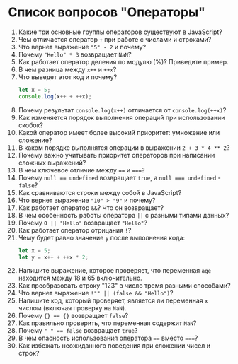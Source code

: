 # Список вопросов "Операторы"

1. Какие три основные группы операторов существуют в JavaScript?
2. Чем отличается оператор `+` при работе с числами и строками?
3. Что вернет выражение `"5" - 2` и почему?
4. Почему `"Hello" * 3` возвращает `NaN`?
5. Как работает оператор деления по модулю (%)? Приведите пример.
6. В чем разница между `x++` и `++x`?
7. Что выведет этот код и почему?
   ```javascript
   let x = 5;
   console.log(x++ + ++x);
   ```
8. Почему результат `console.log(x++)` отличается от `console.log(++x)`?
9. Как изменяется порядок выполнения операций при использовании скобок?
10. Какой оператор имеет более высокий приоритет: умножение или сложение?
11. В каком порядке выполнятся операции в выражении `2 + 3 * 4 ** 2`?
12. Почему важно учитывать приоритет операторов при написании сложных выражений?
13. В чем ключевое отличие между `==` и `===`?
14. Почему `null == undefined` возвращает `true`, а `null === undefined` - `false`?
15. Как сравниваются строки между собой в JavaScript?
16. Что вернет выражение `"10" > "9"` и почему?
17. Как работает оператор `&&`? Что он возвращает?
18. В чем особенность работы оператора `||` с разными типами данных?
19. Почему `0 || "Hello"` возвращает `"Hello"`?
20. Как работает оператор отрицания `!`?
21. Чему будет равно значение `y` после выполнения кода:
    ```javascript
    let x = 5;
    let y = x++ + ++x * 2;
    ```
22. Напишите выражение, которое проверяет, что переменная `age` находится между 18 и 65 включительно.
23. Как преобразовать строку "123" в число тремя разными способами?
24. Что вернет выражение `!"" || (false && "Hello")`?
25. Напишите код, который проверяет, является ли переменная `x` числом (включая проверку на `NaN`).
26. Почему `{} == {}` возвращает `false`?
27. Как правильно проверить, что переменная содержит `NaN`?
28. Почему `" " == false` возвращает `true`?
29. В чем опасность использования оператора `==` вместо `===`?
30. Как избежать неожиданного поведения при сложении чисел и строк?
